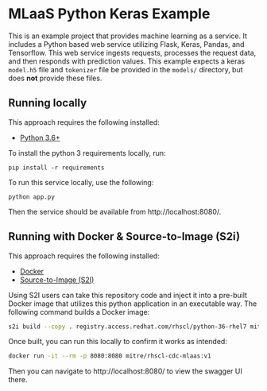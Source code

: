 # MLaaS Python Keras Example

This is an example project that provides machine learning as a service.
It includes a Python based web service utilizing Flask, Keras, Pandas, and Tensorflow.
This web service ingests requests, processes the request data, and then responds with prediction values.
This example expects a keras `model.h5` file and `tokenizer` file be provided in the `models/` directory, but does  **not** provide these files.

## Running locally

This approach requires the following installed:

- [Python 3.6+](https://www.python.org/downloads/release/python-366/)

To install the python 3 requirements locally, run:

```
pip install -r requirements
```

To run this service locally, use the following:

```
python app.py
```

Then the service should be available from http://localhost:8080/.

## Running with Docker & Source-to-Image (S2i)

This approach requires the following installed:

- [Docker](https://www.docker.com/)
- [Source-to-Image (S2I)](https://github.com/openshift/source-to-image)

Using S2I users can take this repository code and inject it into a pre-built Docker image that utilizes this python application in an executable way.
The following command builds a Docker image:

```bash
s2i build --copy . registry.access.redhat.com/rhscl/python-36-rhel7 mitre/rhscl-cdc-mlaas:v1
```

Once built, you can run this locally to confirm it works as intended:

```bash
docker run -it --rm -p 8080:8080 mitre/rhscl-cdc-mlaas:v1
```

Then you can navigate to http://localhost:8080/ to view the swagger UI there.

